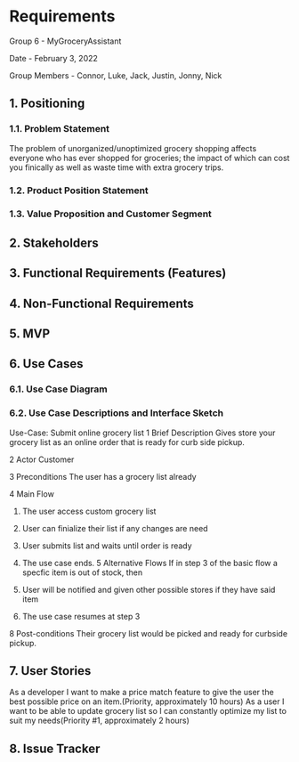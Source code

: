 # Requirements

Group 6 - MyGroceryAssistant

Date - February 3, 2022

Group Members - Connor, Luke, Jack, Justin, Jonny, Nick

## 1. Positioning

### 1.1. Problem Statement
The problem of unorganized/unoptimized grocery shopping affects everyone who has ever shopped for groceries;
the impact of which can cost you finically as well as waste time with extra grocery trips.

### 1.2. Product Position Statement

### 1.3. Value Proposition and Customer Segment

## 2. Stakeholders

## 3. Functional Requirements (Features)

## 4. Non-Functional Requirements

## 5. MVP

## 6. Use Cases

### 6.1. Use Case Diagram

### 6.2. Use Case Descriptions and Interface Sketch
Use-Case: Submit online grocery list
1	Brief Description
Gives store your grocery list as an online order that is ready for curb side pickup.

2	Actor
Customer

3	Preconditions
The user has a grocery list already

4	Main Flow
1.	The user access custom grocery list
2.	User can finialize their list if any changes are need
3.	User submits list and waits until order is ready
  
5.	The use case ends.
5	Alternative Flows
If in step 3 of the basic flow a specfic item is out of stock, then 
1.	User will be notified and given other possible stores if they have said item
2.	The use case resumes at step 3

8	Post-conditions
Their grocery list would be picked and ready for curbside pickup.
  
## 7. User Stories

As a developer I want to make a price match feature to give the user the best possible price on an item.(Priority, approximately 10 hours)
As a user I want to be able to update grocery list so I can constantly optimize my list to suit my needs(Priority #1, approximately 2 hours)
  
## 8. Issue Tracker
